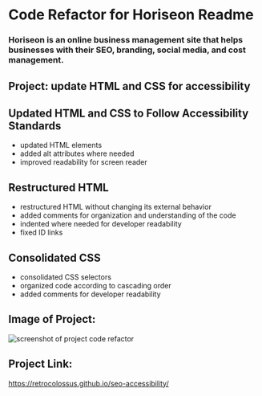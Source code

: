 # Code Refactor for Horiseon Readme

  ### Horiseon is an online business management site that helps businesses with their SEO, branding, social media, and cost management.

  ## Project: update HTML and CSS for accessibility

  ## Updated HTML and CSS to Follow Accessibility Standards

   * updated HTML elements 
   * added alt attributes where needed
   * improved readability for screen reader

  ## Restructured HTML

   * restructured HTML without changing its external behavior
   * added comments for organization and understanding of the code
   * indented where needed for developer readability
   * fixed ID links
  

  ## Consolidated CSS

   * consolidated CSS selectors
   * organized code according to cascading order 
   * added comments for developer readability

   ## Image of Project:
   ![screenshot of project code refactor](https://github.com/RetroColossus/seo-accessibility/blob/main/assets/images/readme%20screen%20shot.png)

   ## Project Link:

   <https://retrocolossus.github.io/seo-accessibility/>







  
   

    






